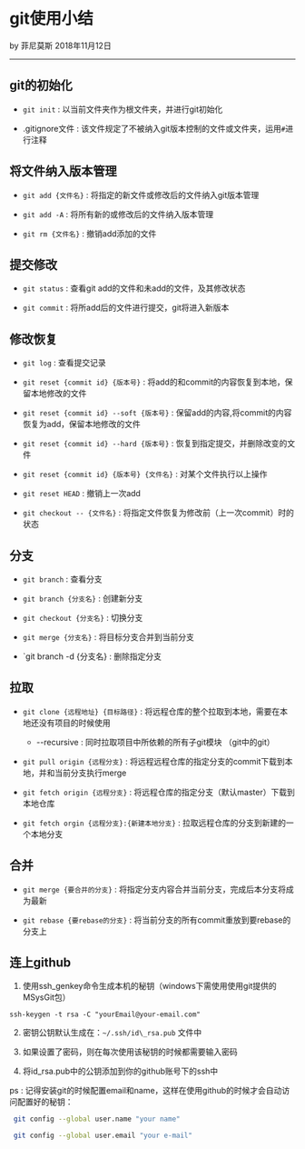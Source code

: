 

# git使用小结

by 菲尼莫斯 2018年11月12日

---

## git的初始化

* `git init` : 以当前文件夹作为根文件夹，并进行git初始化

* .gitignore文件 : 该文件规定了不被纳入git版本控制的文件或文件夹，运用`#`进行注释

## 将文件纳入版本管理

* `git add {文件名}` : 将指定的新文件或修改后的文件纳入git版本管理

* `git add -A` : 将所有新的或修改后的文件纳入版本管理

* `git rm {文件名}` : 撤销add添加的文件

## 提交修改

* `git status` : 查看git add的文件和未add的文件，及其修改状态

* `git commit` : 将所add后的文件进行提交，git将进入新版本

## 修改恢复

* `git log` : 查看提交记录

* `git reset {commit id} {版本号}` : 将add的和commit的内容恢复到本地，保留本地修改的文件

* `git reset {commit id} --soft {版本号}` : 保留add的内容,将commit的内容恢复为add，保留本地修改的文件

* `git reset {commit id} --hard {版本号}` : 恢复到指定提交，并删除改变的文件

* `git reset {commit id} {版本号} {文件名}` : 对某个文件执行以上操作

* `git reset HEAD` : 撤销上一次add

* `git checkout -- {文件名}` : 将指定文件恢复为修改前（上一次commit）时的状态

## 分支

* `git branch` : 查看分支

* `git branch {分支名}` : 创建新分支

* `git checkout {分支名}` : 切换分支

* `git merge {分支名}` : 将目标分支合并到当前分支

* `git branch -d {分支名} : 删除指定分支

## 拉取

* `git clone {远程地址} {目标路径}` : 将远程仓库的整个拉取到本地，需要在本地还没有项目的时候使用
    * --recursive : 同时拉取项目中所依赖的所有子git模块 （git中的git）

* `git pull origin {远程分支}` : 将远程远程仓库的指定分支的commit下载到本地，并和当前分支执行merge

* `git fetch origin {远程分支}` : 将远程仓库的指定分支（默认master）下载到本地仓库

* `git fetch orgin {远程分支}:{新建本地分支}` : 拉取远程仓库的分支到新建的一个本地分支

## 合并

* `git merge {要合并的分支}` : 将指定分支内容合并当前分支，完成后本分支将成为最新

* `git rebase {要rebase的分支}` : 将当前分支的所有commit重放到要rebase的分支上

## 连上github

1. 使用ssh_genkey命令生成本机的秘钥（windows下需使用使用git提供的MSysGit包）

`ssh-keygen -t rsa -C "yourEmail@your-email.com"`

2. 密钥公钥默认生成在：`~/.ssh/id\_rsa.pub` 文件中

3. 如果设置了密码，则在每次使用该秘钥的时候都需要输入密码

4. 将id_rsa.pub中的公钥添加到你的github账号下的ssh中

ps : 记得安装git的时候配置email和name，这样在使用github的时候才会自动访问配置好的秘钥：

```bash
 git config --global user.name "your name"

 git config --global user.email "your e-mail"
```


